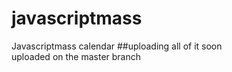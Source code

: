 # javascriptmass
Javascriptmass calendar
##uploading all of it soon  
uploaded on the master branch
